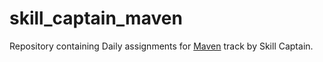 # skill_captain_maven
Repository containing Daily assignments for [Maven](https://skillcaptain.app/unicorn/goal/8) track by Skill Captain.
